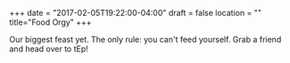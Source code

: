 +++
date = "2017-02-05T19:22:00-04:00"
draft = false
location = ""
title="Food Orgy"
+++

Our biggest feast yet. The only rule: you can't feed yourself. Grab a friend and head over to tEp!